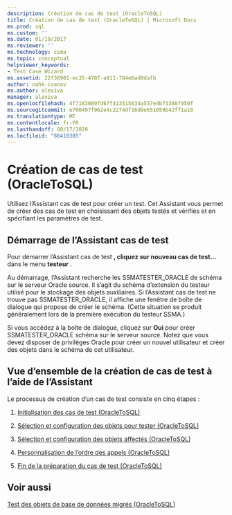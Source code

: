 ```yaml
---
description: Création de cas de test (OracleToSQL)
title: Création de cas de test (OracleToSQL) | Microsoft Docs
ms.prod: sql
ms.custom: ''
ms.date: 01/19/2017
ms.reviewer: ''
ms.technology: ssma
ms.topic: conceptual
helpviewer_keywords:
- Test Case Wizard
ms.assetid: 22f38901-ec35-4707-a911-784e6ad8dafb
author: nahk-ivanov
ms.author: alexiva
manager: alexiva
ms.openlocfilehash: 4f7183089fd67f413515034a557e4b73388f950f
ms.sourcegitcommit: e700497f962e4c2274df16d9e651059b42ff1a10
ms.translationtype: MT
ms.contentlocale: fr-FR
ms.lasthandoff: 08/17/2020
ms.locfileid: "88418385"
---
```

# <a name="creating-test-cases-oracletosql"></a>Création de cas de test (OracleToSQL)
Utilisez l’Assistant cas de test pour créer un test. Cet Assistant vous permet de créer des cas de test en choisissant des objets testés et vérifiés et en spécifiant les paramètres de test.  
  
## <a name="starting-the-test-case-wizard"></a>Démarrage de l’Assistant cas de test  
Pour démarrer l’Assistant cas de test **, cliquez sur nouveau cas de test...** dans le menu **testeur** .  
  
Au démarrage, l’Assistant recherche les SSMATESTER_ORACLE de schéma sur le serveur Oracle source. Il s’agit du schéma d’extension du testeur utilisé pour le stockage des objets auxiliaires. Si l’Assistant cas de test ne trouve pas SSMATESTER_ORACLE, il affiche une fenêtre de boîte de dialogue qui propose de créer le schéma. (Cette situation se produit généralement lors de la première exécution du testeur SSMA.)  
  
Si vous accédez à la boîte de dialogue, cliquez sur **Oui** pour créer SSMATESTER_ORACLE schéma sur le serveur source. Notez que vous devez disposer de privilèges Oracle pour créer un nouvel utilisateur et créer des objets dans le schéma de cet utilisateur.  
  
## <a name="overview-of-creating-test-cases-using-the-wizard"></a>Vue d’ensemble de la création de cas de test à l’aide de l’Assistant  
Le processus de création d’un cas de test consiste en cinq étapes :  
  
1.  [Initialisation des cas de test &#40;OracleToSQL&#41;](../../ssma/oracle/initializing-test-cases-oracletosql.md)  
  
2.  [Sélection et configuration des objets pour tester &#40;OracleToSQL&#41;](../../ssma/oracle/selecting-and-configuring-objects-to-test-oracletosql.md)  
  
3.  [Sélection et configuration des objets affectés &#40;OracleToSQL&#41;](../../ssma/oracle/selecting-and-configuring-affected-objects-oracletosql.md)  
  
4.  [Personnalisation de l’ordre des appels &#40;OracleToSQL&#41;](../../ssma/oracle/customizing-calls-order-oracletosql.md)  
  
5.  [Fin de la préparation du cas de test &#40;OracleToSQL&#41;](../../ssma/oracle/finishing-test-case-preparation-oracletosql.md)  
  
## <a name="see-also"></a>Voir aussi  
[Test des objets de base de données migrés &#40;OracleToSQL&#41;](../../ssma/oracle/testing-migrated-database-objects-oracletosql.md)  
  
